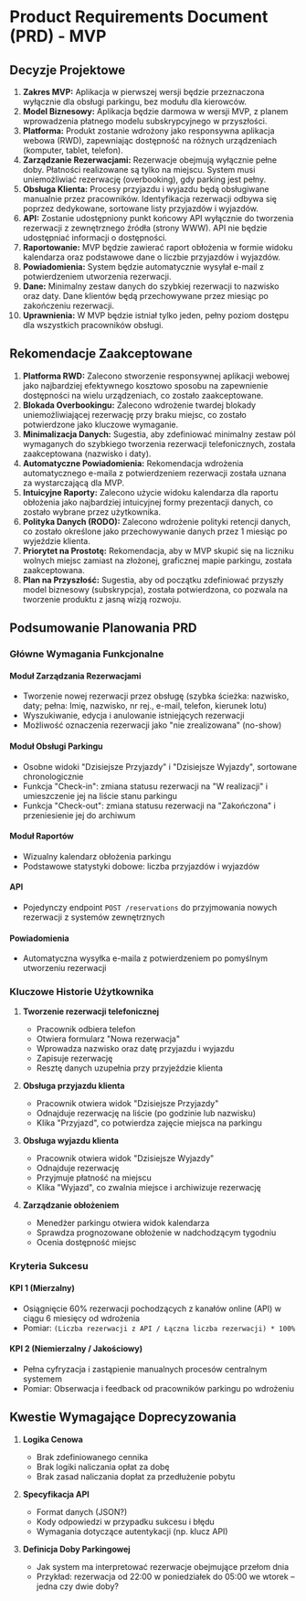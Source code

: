 # Product Requirements Document (PRD) - MVP

## Decyzje Projektowe

1.  **Zakres MVP:** Aplikacja w pierwszej wersji będzie przeznaczona wyłącznie dla obsługi parkingu, bez modułu dla kierowców.
2.  **Model Biznesowy:** Aplikacja będzie darmowa w wersji MVP, z planem wprowadzenia płatnego modelu subskrypcyjnego w przyszłości.
3.  **Platforma:** Produkt zostanie wdrożony jako responsywna aplikacja webowa (RWD), zapewniając dostępność na różnych urządzeniach (komputer, tablet, telefon).
4.  **Zarządzanie Rezerwacjami:** Rezerwacje obejmują wyłącznie pełne doby. Płatności realizowane są tylko na miejscu. System musi uniemożliwiać rezerwację (overbooking), gdy parking jest pełny.
5.  **Obsługa Klienta:** Procesy przyjazdu i wyjazdu będą obsługiwane manualnie przez pracowników. Identyfikacja rezerwacji odbywa się poprzez dedykowane, sortowane listy przyjazdów i wyjazdów.
6.  **API:** Zostanie udostępniony punkt końcowy API wyłącznie do tworzenia rezerwacji z zewnętrznego źródła (strony WWW). API nie będzie udostępniać informacji o dostępności.
7.  **Raportowanie:** MVP będzie zawierać raport obłożenia w formie widoku kalendarza oraz podstawowe dane o liczbie przyjazdów i wyjazdów.
8.  **Powiadomienia:** System będzie automatycznie wysyłał e-mail z potwierdzeniem utworzenia rezerwacji.
9.  **Dane:** Minimalny zestaw danych do szybkiej rezerwacji to nazwisko oraz daty. Dane klientów będą przechowywane przez miesiąc po zakończeniu rezerwacji.
10. **Uprawnienia:** W MVP będzie istniał tylko jeden, pełny poziom dostępu dla wszystkich pracowników obsługi.

## Rekomendacje Zaakceptowane

1.  **Platforma RWD:** Zalecono stworzenie responsywnej aplikacji webowej jako najbardziej efektywnego kosztowo sposobu na zapewnienie dostępności na wielu urządzeniach, co zostało zaakceptowane.
2.  **Blokada Overbookingu:** Zalecono wdrożenie twardej blokady uniemożliwiającej rezerwację przy braku miejsc, co zostało potwierdzone jako kluczowe wymaganie.
3.  **Minimalizacja Danych:** Sugestia, aby zdefiniować minimalny zestaw pól wymaganych do szybkiego tworzenia rezerwacji telefonicznych, została zaakceptowana (nazwisko i daty).
4.  **Automatyczne Powiadomienia:** Rekomendacja wdrożenia automatycznego e-maila z potwierdzeniem rezerwacji została uznana za wystarczającą dla MVP.
5.  **Intuicyjne Raporty:** Zalecono użycie widoku kalendarza dla raportu obłożenia jako najbardziej intuicyjnej formy prezentacji danych, co zostało wybrane przez użytkownika.
6.  **Polityka Danych (RODO):** Zalecono wdrożenie polityki retencji danych, co zostało określone jako przechowywanie danych przez 1 miesiąc po wyjeździe klienta.
7.  **Priorytet na Prostotę:** Rekomendacja, aby w MVP skupić się na liczniku wolnych miejsc zamiast na złożonej, graficznej mapie parkingu, została zaakceptowana.
8.  **Plan na Przyszłość:** Sugestia, aby od początku zdefiniować przyszły model biznesowy (subskrypcja), została potwierdzona, co pozwala na tworzenie produktu z jasną wizją rozwoju.

## Podsumowanie Planowania PRD

### Główne Wymagania Funkcjonalne

#### Moduł Zarządzania Rezerwacjami
- Tworzenie nowej rezerwacji przez obsługę (szybka ścieżka: nazwisko, daty; pełna: Imię, nazwisko, nr rej., e-mail, telefon, kierunek lotu)
- Wyszukiwanie, edycja i anulowanie istniejących rezerwacji
- Możliwość oznaczenia rezerwacji jako "nie zrealizowana" (no-show)

#### Moduł Obsługi Parkingu
- Osobne widoki "Dzisiejsze Przyjazdy" i "Dzisiejsze Wyjazdy", sortowane chronologicznie
- Funkcja "Check-in": zmiana statusu rezerwacji na "W realizacji" i umieszczenie jej na liście stanu parkingu
- Funkcja "Check-out": zmiana statusu rezerwacji na "Zakończona" i przeniesienie jej do archiwum

#### Moduł Raportów
- Wizualny kalendarz obłożenia parkingu
- Podstawowe statystyki dobowe: liczba przyjazdów i wyjazdów

#### API
- Pojedynczy endpoint `POST /reservations` do przyjmowania nowych rezerwacji z systemów zewnętrznych

#### Powiadomienia
- Automatyczna wysyłka e-maila z potwierdzeniem po pomyślnym utworzeniu rezerwacji

### Kluczowe Historie Użytkownika

1. **Tworzenie rezerwacji telefonicznej**
   - Pracownik odbiera telefon
   - Otwiera formularz "Nowa rezerwacja"
   - Wprowadza nazwisko oraz datę przyjazdu i wyjazdu
   - Zapisuje rezerwację
   - Resztę danych uzupełnia przy przyjeździe klienta

2. **Obsługa przyjazdu klienta**
   - Pracownik otwiera widok "Dzisiejsze Przyjazdy"
   - Odnajduje rezerwację na liście (po godzinie lub nazwisku)
   - Klika "Przyjazd", co potwierdza zajęcie miejsca na parkingu

3. **Obsługa wyjazdu klienta**
   - Pracownik otwiera widok "Dzisiejsze Wyjazdy"
   - Odnajduje rezerwację
   - Przyjmuje płatność na miejscu
   - Klika "Wyjazd", co zwalnia miejsce i archiwizuje rezerwację

4. **Zarządzanie obłożeniem**
   - Menedżer parkingu otwiera widok kalendarza
   - Sprawdza prognozowane obłożenie w nadchodzącym tygodniu
   - Ocenia dostępność miejsc

### Kryteria Sukcesu

#### KPI 1 (Mierzalny)
- Osiągnięcie 60% rezerwacji pochodzących z kanałów online (API) w ciągu 6 miesięcy od wdrożenia
- Pomiar: `(Liczba rezerwacji z API / Łączna liczba rezerwacji) * 100%`

#### KPI 2 (Niemierzalny / Jakościowy)
- Pełna cyfryzacja i zastąpienie manualnych procesów centralnym systemem
- Pomiar: Obserwacja i feedback od pracowników parkingu po wdrożeniu

## Kwestie Wymagające Doprecyzowania

1. **Logika Cenowa**
   - Brak zdefiniowanego cennika
   - Brak logiki naliczania opłat za dobę
   - Brak zasad naliczania dopłat za przedłużenie pobytu

2. **Specyfikacja API**
   - Format danych (JSON?)
   - Kody odpowiedzi w przypadku sukcesu i błędu
   - Wymagania dotyczące autentykacji (np. klucz API)

3. **Definicja Doby Parkingowej**
   - Jak system ma interpretować rezerwacje obejmujące przełom dnia
   - Przykład: rezerwacja od 22:00 w poniedziałek do 05:00 we wtorek – jedna czy dwie doby?
